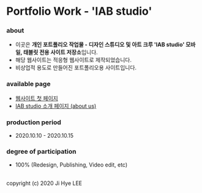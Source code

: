 # Portfolio Work - 'IAB studio'

### about
- 이곳은 **개인 포트폴리오 작업물 - 디자인 스튜디오 및 아트 크루 'IAB studio' 모바일, 태블릿 전용 사이트 저장소**입니다.
- 해당 웹사이트는 적응형 웹사이트로 제작되었습니다.
- 비상업적 용도로 만들어진 포트폴리오용 사이트입니다.

### available page
- [웹사이트 첫 페이지](https://absolutelyfullycapable.github.io/iab-studio-m/)
- [IAB studio 소개 페이지 (about us)](https://absolutelyfullycapable.github.io/iab-studio-m/about.html)

### production period
- 2020.10.10 - 2020.10.15

### degree of participation
- 100% (Redesign, Publishing, Video edit, etc)

<br>
copyright (c) 2020 Ji Hye LEE
